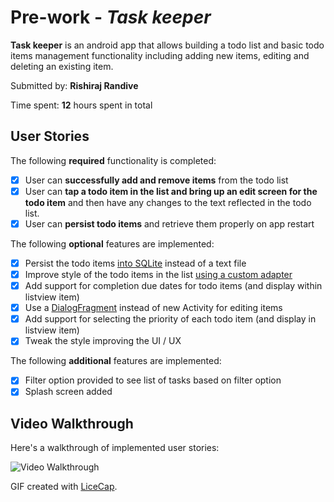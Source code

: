 # Pre-work - *Task keeper*

**Task keeper** is an android app that allows building a todo list and basic todo items management functionality including adding new items, editing and deleting an existing item.

Submitted by: **Rishiraj Randive**

Time spent: **12** hours spent in total

## User Stories

The following **required** functionality is completed:

* [x] User can **successfully add and remove items** from the todo list
* [x] User can **tap a todo item in the list and bring up an edit screen for the todo item** and then have any changes to the text reflected in the todo list.
* [x] User can **persist todo items** and retrieve them properly on app restart

The following **optional** features are implemented:

* [x] Persist the todo items [into SQLite](http://guides.codepath.com/android/Persisting-Data-to-the-Device#sqlite) instead of a text file
* [x] Improve style of the todo items in the list [using a custom adapter](http://guides.codepath.com/android/Using-an-ArrayAdapter-with-ListView)
* [x] Add support for completion due dates for todo items (and display within listview item)
* [x] Use a [DialogFragment](http://guides.codepath.com/android/Using-DialogFragment) instead of new Activity for editing items
* [x] Add support for selecting the priority of each todo item (and display in listview item)
* [x] Tweak the style improving the UI / UX

The following **additional** features are implemented:

* [x] Filter option provided to see list of tasks based on filter option
* [x] Splash screen added

## Video Walkthrough

Here's a walkthrough of implemented user stories:

<img src='http://i.imgur.com/1EaYRp8.gif' title='Video Walkthrough' width='' alt='Video Walkthrough' />

GIF created with [LiceCap](http://www.cockos.com/licecap/).

